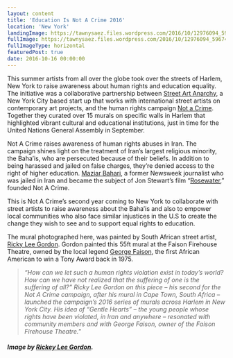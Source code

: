```yaml
---
layout: content
title: 'Education Is Not A Crime 2016'
location: 'New York'
landingImage: https://tawnysaez.files.wordpress.com/2016/10/12976094_596744940491592_158615708_n_460_square.jpg?w=400&h=300&crop=1
fullImage: https://tawnysaez.files.wordpress.com/2016/10/12976094_596744940491592_158615708_n_460_square.jpg?w=1000
fullImageType: horizontal
featuredPost: true
date: 2016-10-16 00:00:00
---
```

This summer artists from all over the globe took over the streets of Harlem, New York to raise awareness about human rights and education equality. The initiative was a collaborative partnership between <a href="http://streetartanarchy.com/" target="_blank">Street Art Anarchy</a>, a New York City based start up that works with international street artists on contemporary art projects, and the human rights campaign <a href="http://www.notacrime.me/harlem-diary/2016/2/16/harlem-introduction" target="_blank">Not a Crime</a>. Together they curated over 15 murals on specific walls in Harlem that highlighted vibrant cultural and educational institutions, just in time for the United Nations General Assembly in September.

Not A Crime raises awareness of human rights abuses in Iran. The campaign shines light on the treatment of Iran’s largest religious minority, the Baha’is, who are persecuted because of their beliefs. In addition to being harassed and jailed on false charges, they’re denied access to the right of higher education. <a href="http://www.maziarbahari.com/" target="_blank">Maziar Bahari</a>, a former Newsweek journalist who was jailed in Iran and became the subject of Jon Stewart’s film “<a href="https://www.youtube.com/watch?v=cEExQHYsOT4" target="_blank">Rosewater</a>,” founded Not A Crime.

This is Not A Crime’s second year coming to New York to collaborate with street artists to raise awareness about the Baha’is and also to empower local communities who also face similar injustices in the U.S to create the change they wish to see and to support equal rights to education.

The mural photographed here, was painted by South African street artist, <a href="http://rickyleegordon.com/about/" target="_blank">Ricky Lee Gordon</a>. Gordon painted this 55ft mural at the Faison Firehouse Theatre, owned by the local legend <a href="https://en.wikipedia.org/wiki/George_Faison" target="_blank">George Faison</a>, the first African American to win a Tony Award back in 1975.

> *“How can we let such a human rights violation exist in today’s world? How can we have not realized that the suffering of one is the suffering of all?” Ricky Lee Gordon on this piece – his second for the Not A Crime campaign, after his mural in Cape Town, South Africa – launched the campaign’s 2016 series of murals across Harlem in New York City. His idea of “Gentle Hearts” – the young people whose rights have been violated, in Iran and anywhere – resonated with community members and with George Faison, owner of the Faison Firehouse Theatre."*

##### *Image by <a href="http://rickyleegordon.com/" target="_blank">Rickey Lee Gordon</a>.*